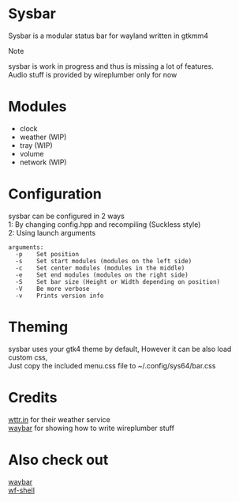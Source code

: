 # Sysbar
Sysbar is a modular status bar for wayland written in gtkmm4<br>

> [!NOTE]
> sysbar is work in progress and thus is missing a lot of features.<br>
> Audio stuff is provided by wireplumber only for now<br>

# Modules
* clock
* weather (WIP)
* tray (WIP)
* volume
* network (WIP)

# Configuration
sysbar can be configured in 2 ways<br>
1: By changing config.hpp and recompiling (Suckless style)<br>
2: Using launch arguments<br>
```
arguments:
  -p	Set position
  -s	Set start modules (modules on the left side)
  -c	Set center modules (modules in the middle)
  -e	Set end modules (modules on the right side)
  -S	Set bar size (Height or Width depending on position)
  -V	Be more verbose
  -v	Prints version info
```

# Theming
sysbar uses your gtk4 theme by default, However it can be also load custom css,<br>
Just copy the included menu.css file to ~/.config/sys64/bar.css<br>

# Credits
[wttr.in](https://github.com/chubin/wttr.in) for their weather service<br>
[waybar](https://github.com/Alexays/Waybar) for showing how to write wireplumber stuff<br>

# Also check out
[waybar](https://github.com/Alexays/Waybar)<br>
[wf-shell](https://github.com/WayfireWM/wf-shell)<br>
